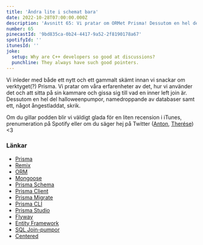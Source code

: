 ```yaml
---
title: 'Ändra lite i schemat bara'
date: 2022-10-28T07:00:00.000Z
description: 'Avsnitt 65: Vi pratar om ORMet Prisma! Dessutom en hel del halloweenpumpor, ångestladdade skrik och att gissa vad en inner left join är.'
number: 65
pinecastId: '9bd835ca-0b24-4417-9a52-2f8190178a67'
spotifyId: ''
itunesId: ''
joke:
  setup: Why are C++ developers so good at discussions?
  punchline: They always have such good pointers.
---
```


Vi inleder med både ett nytt och ett gammalt skämt innan vi snackar om verktyget(?) Prisma. Vi pratar om våra erfarenheter av det, hur vi använder det och att sitta på sin kammare och gissa sig till vad en inner left join är. Dessutom en hel del halloweenpumpor, namedroppande av databaser samt ett, något ångestladdat, skrik.

Om du gillar podden blir vi väldigt glada för en liten recension i iTunes, prenumeration på Spotify eller om du säger hej på Twitter ([Anton](https://twitter.com/Awnton), [Therése](https://twitter.com/tkomstadius)) &lt;3

### Länkar

- [Prisma](https://www.prisma.io)
- [Remix](https://remix.run)
- [ORM](https://en.wikipedia.org/wiki/Object–relational_mapping)
- [Mongoose](https://mongoosejs.com)
- [Prisma Schema](https://www.prisma.io/docs/concepts/components/prisma-schema)
- [Prisma Client](https://www.prisma.io/docs/concepts/components/prisma-client)
- [Prisma Migrate](https://www.prisma.io/docs/concepts/components/prisma-migrate)
- [Prisma CLI](https://www.prisma.io/docs/concepts/components/prisma-cli)
- [Prisma Studio](https://www.prisma.io/docs/concepts/components/prisma-studio)
- [Flyway](https://flywaydb.org)
- [Entity Framework](https://learn.microsoft.com/en-us/ef/)
- [SQL Join-pumpor](https://i.redd.it/yt5cbg24tgv51.jpg)
- [Centered](https://www.centered.app)
